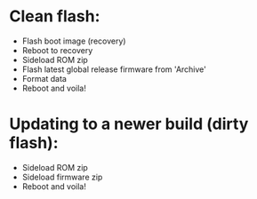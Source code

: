 # Clean flash:
- Flash boot image (recovery)
- Reboot to recovery
- Sideload ROM zip
- Flash latest global release firmware from 'Archive'
- Format data
- Reboot and voila!

# Updating to a newer build (dirty flash):
- Sideload ROM zip
- Sideload firmware zip
- Reboot and voila!
